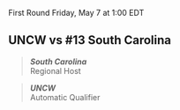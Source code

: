 First Round
Friday, May 7 at 1:00 EDT
## UNCW vs #13 South Carolina

> ***South Carolina***  
> Regional Host

> ***UNCW***  
> Automatic Qualifier